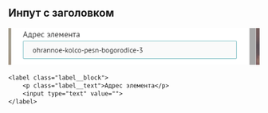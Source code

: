 ## Инпут с заголовком

![](/assets/input.png)

```
<label class="label__block">
    <p class="label__text">Адрес элемента</p>
    <input type="text" value="">
</label>
```





